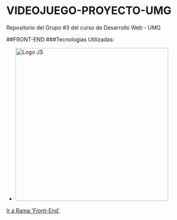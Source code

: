 # VIDEOJUEGO-PROYECTO-UMG
Repositorio del Grupo #3 del curso de Desarrollo Web - UMG


##FRONT-END
###Tecnologias Utilizadas:
   - <img src="https://static.vecteezy.com/system/resources/previews/027/127/463/non_2x/javascript-logo-javascript-icon-transparent-free-png.png" alt="Logo JS" width="400"/>




[Ir a Rama 'Front-End']([https://github.com/usuario/repositorio/tree/nombre-de-la-rama](https://github.com/DanielSicaja2000/Videojuego-Proyecto-UMG/tree/DanielSicaja2000-Front-End/Index%2CIniciarSesion%2CRegistrarse))

